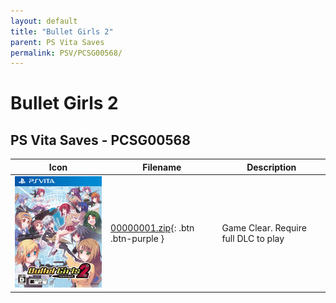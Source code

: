 ```yaml
---
layout: default
title: "Bullet Girls 2"
parent: PS Vita Saves
permalink: PSV/PCSG00568/
---
```

# Bullet Girls 2

## PS Vita Saves - PCSG00568

| Icon | Filename | Description |
|------|----------|-------------|
| ![Bullet Girls 2](icon0.png) | [00000001.zip](00000001.zip){: .btn .btn-purple } | Game Clear. Require full DLC to play  |
